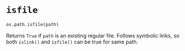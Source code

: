 # `isfile`

```python
os.path.isfile(path)
```

Returns `True` if `path` is an existing regular file. Follows symbolic links, so both `islink()` and `isfile()` can be true for same path.
